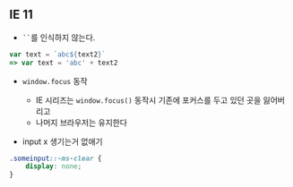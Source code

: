 ## IE 11
- ` `` `를 인식하지 않는다.
```js
var text = `abc${text2}`
=> var text = 'abc' + text2
```

- `window.focus` 동작
  - IE 시리즈는 `window.focus()` 동작시 기존에 포커스를 두고 있던 곳을 잃어버리고
  - 나머지 브라우저는 유지한다

- input x 생기는거 없애기
```css
.someinput::-ms-clear {
    display: none;
}
```
